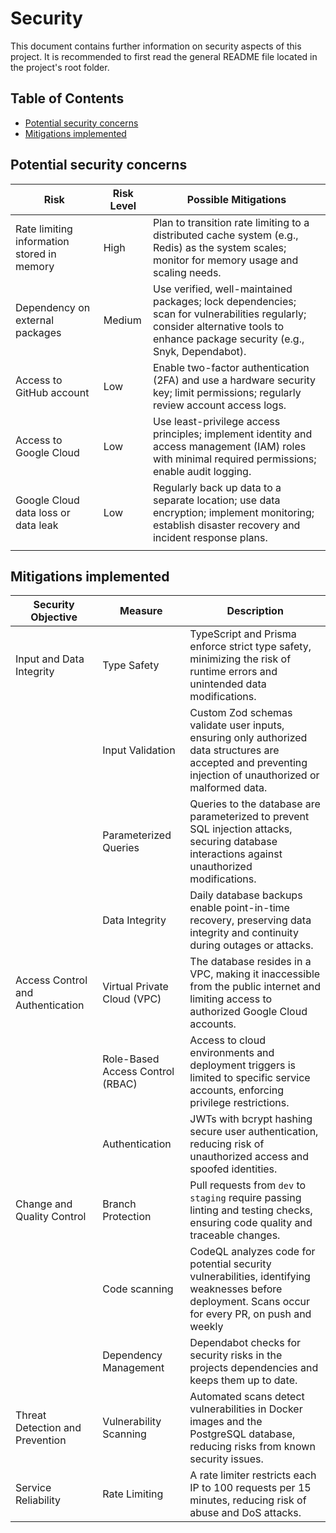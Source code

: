 # Security

This document contains further information on security aspects of this project.
It is recommended to first read the general README file located in the project's root folder.

## Table of Contents

- [Potential security concerns](#potential-security-concerns)
- [Mitigations implemented](#mitigations-implemented)

## Potential security concerns

| **Risk**                                   | **Risk Level** | **Possible Mitigations**                                                                                                                                                        |
| ------------------------------------------ | -------------- | ------------------------------------------------------------------------------------------------------------------------------------------------------------------------------- |
| Rate limiting information stored in memory | High           | Plan to transition rate limiting to a distributed cache system (e.g., Redis) as the system scales; monitor for memory usage and scaling needs.                                  |
| Dependency on external packages            | Medium         | Use verified, well-maintained packages; lock dependencies; scan for vulnerabilities regularly; consider alternative tools to enhance package security (e.g., Snyk, Dependabot). |
| Access to GitHub account                   | Low            | Enable two-factor authentication (2FA) and use a hardware security key; limit permissions; regularly review account access logs.                                                |
| Access to Google Cloud                     | Low            | Use least-privilege access principles; implement identity and access management (IAM) roles with minimal required permissions; enable audit logging.                            |
| Google Cloud data loss or data leak        | Low            | Regularly back up data to a separate location; use data encryption; implement monitoring; establish disaster recovery and incident response plans.                              |
|                                            |                |

## Mitigations implemented

| **Security Objective**            | **Measure**                      | **Description**                                                                                                                                            |
| --------------------------------- | -------------------------------- | ---------------------------------------------------------------------------------------------------------------------------------------------------------- |
| Input and Data Integrity          | Type Safety                      | TypeScript and Prisma enforce strict type safety, minimizing the risk of runtime errors and unintended data modifications.                                 |
|                                   | Input Validation                 | Custom Zod schemas validate user inputs, ensuring only authorized data structures are accepted and preventing injection of unauthorized or malformed data. |
|                                   | Parameterized Queries            | Queries to the database are parameterized to prevent SQL injection attacks, securing database interactions against unauthorized modifications.             |
|                                   | Data Integrity                   | Daily database backups enable point-in-time recovery, preserving data integrity and continuity during outages or attacks.                                  |
| Access Control and Authentication | Virtual Private Cloud (VPC)      | The database resides in a VPC, making it inaccessible from the public internet and limiting access to authorized Google Cloud accounts.                    |
|                                   | Role-Based Access Control (RBAC) | Access to cloud environments and deployment triggers is limited to specific service accounts, enforcing privilege restrictions.                            |
|                                   | Authentication                   | JWTs with bcrypt hashing secure user authentication, reducing risk of unauthorized access and spoofed identities.                                          |
| Change and Quality Control        | Branch Protection                | Pull requests from `dev` to `staging` require passing linting and testing checks, ensuring code quality and traceable changes.                             |
|                                   | Code scanning                    | CodeQL analyzes code for potential security vulnerabilities, identifying weaknesses before deployment. Scans occur for every PR, on push and weekly        |
|                                   | Dependency Management            | Dependabot checks for security risks in the projects dependencies and keeps them up to date.                                                               |
| Threat Detection and Prevention   | Vulnerability Scanning           | Automated scans detect vulnerabilities in Docker images and the PostgreSQL database, reducing risks from known security issues.                            |
| Service Reliability               | Rate Limiting                    | A rate limiter restricts each IP to 100 requests per 15 minutes, reducing risk of abuse and DoS attacks.                                                   |

